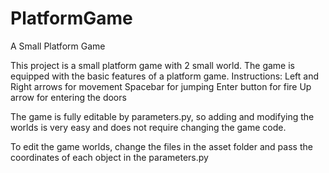 # PlatformGame
A Small Platform Game

This project is a small platform game with 2 small world. The game is equipped with the basic features of a platform game.
Instructions:
Left and Right arrows for movement
Spacebar for jumping
Enter button for fire
Up arrow for entering the doors

The game is fully editable by parameters.py, so adding and modifying the worlds is very easy and does not require changing the
game code.

To edit the game worlds, change the files in the asset folder and pass the coordinates of each object in the parameters.py
